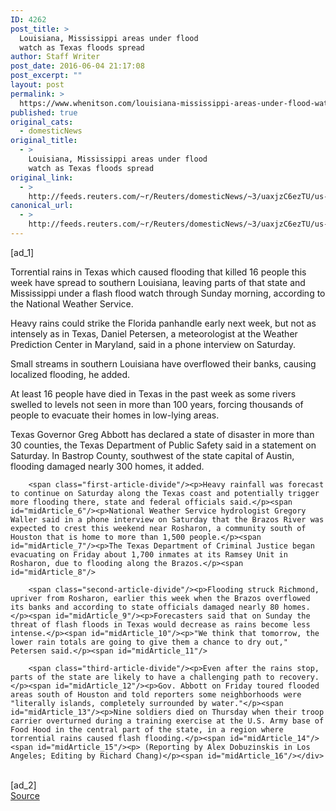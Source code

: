 ```yaml
---
ID: 4262
post_title: >
  Louisiana, Mississippi areas under flood
  watch as Texas floods spread
author: Staff Writer
post_date: 2016-06-04 21:17:08
post_excerpt: ""
layout: post
permalink: >
  https://www.whenitson.com/louisiana-mississippi-areas-under-flood-watch-as-texas-floods-spread/
published: true
original_cats:
  - domesticNews
original_title:
  - >
    Louisiana, Mississippi areas under flood
    watch as Texas floods spread
original_link:
  - >
    http://feeds.reuters.com/~r/Reuters/domesticNews/~3/uaxjzC6ezTU/us-texas-flooding-idUSKCN0YQ0RL
canonical_url:
  - >
    http://feeds.reuters.com/~r/Reuters/domesticNews/~3/uaxjzC6ezTU/us-texas-flooding-idUSKCN0YQ0RL
---
```

 [ad_1]
<br><div id="articleText">
<span id="midArticle_start"/>

<span id="midArticle_0"/><span class="focusParagraph" readability="6"><p><span class="articleLocatio&lt;/span&gt;n">Torrential rains in Texas which caused flooding that killed 16 people this week have spread to southern Louisiana, leaving parts of that state and Mississippi under a flash flood watch through Sunday morning, according to the National Weather Service.</span></p></span><span id="midArticle_1"/><p> Heavy rains could strike the Florida panhandle early next week, but not as intensely as in Texas, Daniel Petersen, a meteorologist at the Weather Prediction Center in Maryland, said in a phone interview on Saturday.</p><span id="midArticle_2"/><p>Small streams in southern Louisiana have overflowed their banks, causing localized flooding, he added.</p><span id="midArticle_3"/><p>At least 16 people have died in Texas in the past week as some rivers swelled to levels not seen in more than 100 years, forcing thousands of people to evacuate their homes in low-lying areas. </p><span id="midArticle_4"/><p>Texas Governor Greg Abbott has declared a state of disaster in more than 30 counties, the Texas Department of Public Safety said in a statement on Saturday. In Bastrop County, southwest of the state capital of Austin, flooding damaged nearly 300 homes, it added.</p><span id="midArticle_5"/>
        
        <span class="first-article-divide"/><p>Heavy rainfall was forecast to continue on Saturday along the Texas coast and potentially trigger more flooding there, state and federal officials said.</p><span id="midArticle_6"/><p>National Weather Service hydrologist Gregory Waller said in a phone interview on Saturday that the Brazos River was expected to crest this weekend near Rosharon, a community south of Houston that is home to more than 1,500 people.</p><span id="midArticle_7"/><p>The Texas Department of Criminal Justice began evacuating on Friday about 1,700 inmates at its Ramsey Unit in Rosharon, due to flooding along the Brazos.</p><span id="midArticle_8"/>
        
        <span class="second-article-divide"/><p>Flooding struck Richmond, upriver from Rosharon, earlier this week when the Brazos overflowed its banks and according to state officials damaged nearly 80 homes.</p><span id="midArticle_9"/><p>Forecasters said that on Sunday the threat of flash floods in Texas would decrease as rains become less intense.</p><span id="midArticle_10"/><p>"We think that tomorrow, the lower rain totals are going to give them a chance to dry out," Petersen said.</p><span id="midArticle_11"/>
        
        <span class="third-article-divide"/><p>Even after the rains stop, parts of the state are likely to have a challenging path to recovery.</p><span id="midArticle_12"/><p>Gov. Abbott on Friday toured flooded areas south of Houston and told reporters some neighborhoods were "literally islands, completely surrounded by water."</p><span id="midArticle_13"/><p>Nine soldiers died on Thursday when their troop carrier overturned during a training exercise at the U.S. Army base of Food Hood in the central part of the state, in a region where torrential rains caused flash flooding.</p><span id="midArticle_14"/><span id="midArticle_15"/><p> (Reporting by Alex Dobuzinskis in Los Angeles; Editing by Richard Chang)</p><span id="midArticle_16"/></div>
<br>[ad_2]
<br><a href="http://feeds.reuters.com/~r/Reuters/domesticNews/~3/uaxjzC6ezTU/us-texas-flooding-idUSKCN0YQ0RL">Source </a>